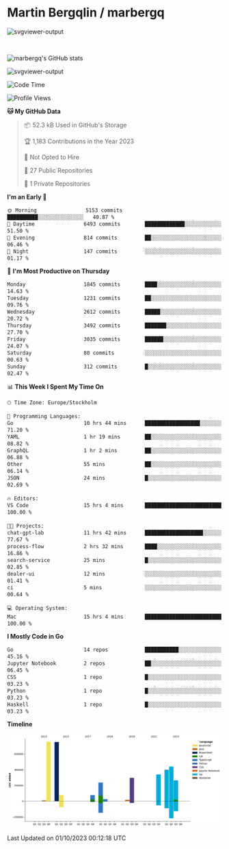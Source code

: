# Martin Bergqlin / marbergq

![svgviewer-output](https://user-images.githubusercontent.com/2405410/206014777-22d41ecb-c24f-421d-b7d9-bba2cb5bb0de.svg)

<br>

<!--- [![Martin's Week](https://github-readme-stats.vercel.app/api/wakatime?username=marbergq&theme=dark)](https://github.com/anuraghazra/github-readme-stats) -->

![marbergq's GitHub stats](https://github-readme-stats.vercel.app/api?username=marbergq&count_private=true&show_icons=true)

![svgviewer-output](https://wakatime.com/badge/user/3f0a2069-6683-4e19-9a4a-7d21ea815067.svg)

<!--START_SECTION:waka-->
![Code Time](http://img.shields.io/badge/Code%20Time-3%2C348%20hrs%2034%20mins-blue)

![Profile Views](http://img.shields.io/badge/Profile%20Views-0-blue)

**🐱 My GitHub Data** 

> 📦 52.3 kB Used in GitHub's Storage 
 > 
> 🏆 1,183 Contributions in the Year 2023
 > 
> 🚫 Not Opted to Hire
 > 
> 📜 27 Public Repositories 
 > 
> 🔑 1 Private Repositories 
 > 
**I'm an Early 🐤** 

```text
🌞 Morning                5153 commits        ██████████░░░░░░░░░░░░░░░   40.87 % 
🌆 Daytime                6493 commits        █████████████░░░░░░░░░░░░   51.50 % 
🌃 Evening                814 commits         ██░░░░░░░░░░░░░░░░░░░░░░░   06.46 % 
🌙 Night                  147 commits         ░░░░░░░░░░░░░░░░░░░░░░░░░   01.17 % 
```
📅 **I'm Most Productive on Thursday** 

```text
Monday                   1845 commits        ████░░░░░░░░░░░░░░░░░░░░░   14.63 % 
Tuesday                  1231 commits        ██░░░░░░░░░░░░░░░░░░░░░░░   09.76 % 
Wednesday                2612 commits        █████░░░░░░░░░░░░░░░░░░░░   20.72 % 
Thursday                 3492 commits        ███████░░░░░░░░░░░░░░░░░░   27.70 % 
Friday                   3035 commits        ██████░░░░░░░░░░░░░░░░░░░   24.07 % 
Saturday                 80 commits          ░░░░░░░░░░░░░░░░░░░░░░░░░   00.63 % 
Sunday                   312 commits         █░░░░░░░░░░░░░░░░░░░░░░░░   02.47 % 
```


📊 **This Week I Spent My Time On** 

```text
🕑︎ Time Zone: Europe/Stockholm

💬 Programming Languages: 
Go                       10 hrs 44 mins      ██████████████████░░░░░░░   71.20 % 
YAML                     1 hr 19 mins        ██░░░░░░░░░░░░░░░░░░░░░░░   08.82 % 
GraphQL                  1 hr 2 mins         ██░░░░░░░░░░░░░░░░░░░░░░░   06.88 % 
Other                    55 mins             ██░░░░░░░░░░░░░░░░░░░░░░░   06.14 % 
JSON                     24 mins             █░░░░░░░░░░░░░░░░░░░░░░░░   02.69 % 

🔥 Editors: 
VS Code                  15 hrs 4 mins       █████████████████████████   100.00 % 

🐱‍💻 Projects: 
chat-gpt-lab             11 hrs 42 mins      ███████████████████░░░░░░   77.67 % 
process-flow             2 hrs 32 mins       ████░░░░░░░░░░░░░░░░░░░░░   16.86 % 
search-service           25 mins             █░░░░░░░░░░░░░░░░░░░░░░░░   02.85 % 
dealer-ui                12 mins             ░░░░░░░░░░░░░░░░░░░░░░░░░   01.41 % 
ci                       5 mins              ░░░░░░░░░░░░░░░░░░░░░░░░░   00.64 % 

💻 Operating System: 
Mac                      15 hrs 4 mins       █████████████████████████   100.00 % 
```

**I Mostly Code in Go** 

```text
Go                       14 repos            ███████████░░░░░░░░░░░░░░   45.16 % 
Jupyter Notebook         2 repos             ██░░░░░░░░░░░░░░░░░░░░░░░   06.45 % 
CSS                      1 repo              █░░░░░░░░░░░░░░░░░░░░░░░░   03.23 % 
Python                   1 repo              █░░░░░░░░░░░░░░░░░░░░░░░░   03.23 % 
Haskell                  1 repo              █░░░░░░░░░░░░░░░░░░░░░░░░   03.23 % 
```



**Timeline**

![Lines of Code chart](https://raw.githubusercontent.com/marbergq/marbergq/main/assets/bar_graph.png)


 Last Updated on 01/10/2023 00:12:18 UTC
<!--END_SECTION:waka-->
